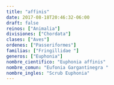 ```yaml
---
title: "affinis"
date: 2017-08-18T20:46:32-06:00
draft: false
reinos: ["Animalia"]
divisiones: ["Chordata"]
clases: ["Aves"]
ordenes: ["Passeriformes"]
familias: ["Fringillidae "]
generos: ["Euphonia"]
nombre_cientifico: "Euphonia affinis"
nombre_comun: "Eufonia Gargantinegra "
nombre_ingles: "Scrub Euphonia"
---
```

